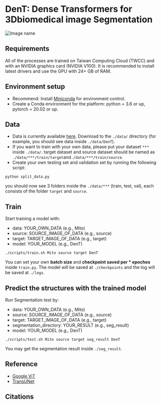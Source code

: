 # DenT: Dense Transformers for 3Dbiomedical image Segmentation

![Image name]()

## Requirements

All of the processes are trained on Taiwan Computing Cloud (TWCC) and with an NVIDIA graphics card (NVIDIA V100). It is recommended to install latest drivers and use the GPU with 24+ GB of RAM.

## Environment setup
- Recommend: Install [Miniconda](https://conda.io/miniconda.html) for environment control.
- Create a Conda environment for the platform: python = 3.6 or up, pytorch = 20.02 or up.

## Data
- Data is currently available [here](https://drive.google.com/drive/folders/10LJxPudM3GWgYvN6Rz-DhLWFRMt4WJLD?usp=sharing). Download to the `./data/` directory (for example, you should see data inside `./data/DenT`). 
- If you want to train with your own data, please put your dataset `***` inside `./data/`. target dataset and source dataset should be named as `./data/***/train/target`and`./data/***/train/source`.
- Create your own testing set and validation set by running the following script:
```shell
python split_data.py
```
you should now see 3 folders inside the `./data/***` (train, test, val), each consists of the folder `target` and `source`.

## Train
Start training a model with:
- data: YOUR_OWN_DATA (e.g., Mito)
- source: SOURCE_IMAGE_OF_DATA (e.g., source)
- target: TARGET_IMAGE_OF_DATA (e.g., target)
- model: YOUR_MODEL (e.g., DenT)
```shell
./scripts/train.sh Mito source target DenT
```
You can set your own **batch size** and **checkpoint saved per * epoches** inside `train.py`.
The model will be saved at `./checkpoints` and the log will be saved at `./logs`.

## Predict the structures with the trained model
Run Segmentation test by:
- data: YOUR_OWN_DATA (e.g., Mito)
- source: SOURCE_IMAGE_OF_DATA (e.g., source)
- target: TARGET_IMAGE_OF_DATA (e.g., target)
- segmentation_directory: YOUR_RESULT (e.g., seg_result)
- model: YOUR_MODEL (e.g., DenT)
```shell
./scripts/test.sh Mito source target seg_result DenT
```
You may get the segmentation result inside `./seg_result`.

## Reference
- [Google ViT](https://github.com/google-research/vision_transformer)
- [TransUNet](https://github.com/Beckschen/TransUNet)

## Citations

```bibtex
```

